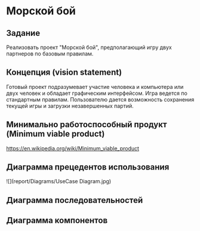 # Морской бой
## Задание

Реализовать проект "Морской бой", предполагающий игру двух партнеров по базовым правилам.

## Концепция (vision statement)

Готовый проект подразумевает участие человека и компьютера или двух человек и обладает графическим интерфейсом. Игра ведется по стандартным правилам. Пользователю дается возможность сохранения текущей игры и загрузки незавершенных партий. 

## Минимально работоспособный продукт (Minimum viable product)

https://en.wikipedia.org/wiki/Minimum_viable_product

## Диаграмма прецедентов использования

![](report/Diagrams/UseCase Diagram.jpg)

## Диаграмма последовательностей

## Диаграмма компонентов
